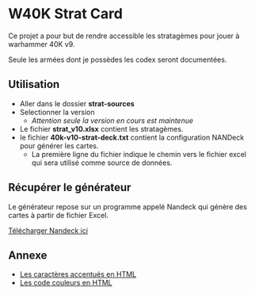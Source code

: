 # W40K Strat Card

Ce projet a pour but de rendre accessible les stratagèmes pour jouer à warhammer 40K v9.

Seule les armées dont je possèdes les codex seront documentées.

## Utilisation

* Aller dans le dossier **strat-sources**
* Selectionner la version
  * *Attention seule la version en cours est maintenue*
* Le fichier **strat_v10.xlsx** contient les stratagèmes.
* le fichier **40k-v10-strat-deck.txt** contient la configuration NANDeck pour générer les cartes.
  *  La première ligne du fichier indique le chemin vers le fichier excel qui sera utilisé comme source de données.

## Récupérer le générateur

Le générateur repose sur un programme appelé Nandeck qui génère des cartes à partir de fichier Excel.

[Télécharger Nandeck ici](https://www.nandeck.com)

## Annexe

* [Les caractères accentués en HTML](https://www.journaldunet.com/solutions/dsi/1195751-accents-caracteres-speciaux-html/)
* [Les code couleurs en HTML](https://htmlcolorcodes.com/fr/)
